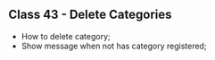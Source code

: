 <h2> Class 43 - Delete Categories  </h2>

* How to delete category;
* Show message when not has category registered;